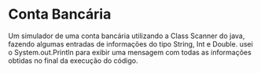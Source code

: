 
# Conta Bancária

Um simulador de uma conta bancária utilizando a Class Scanner do java, fazendo algumas entradas de informações do tipo String, Int e Double. usei o System.out.Println para exibir uma mensagem com todas as informações obtidas no final da execução do código.

